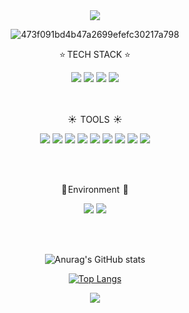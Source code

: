 

<div align="center">





  <img src="https://capsule-render.vercel.app/api?type=waving&color=auto&height=300&section=header&text=Gihyun%20&fontSize=70" />

  ![473f091bd4b47a2699efefc30217a798](https://github.com/gihyun0801/gihyun0801/assets/134690187/d8b89988-8a48-41c2-a850-2394f9848065)


  <div>
  <p>⭐  TECH STACK  ⭐</p>
  <img src="https://img.shields.io/badge/HTML5-E34F26?style=for-the-badge,flat-square&logo=HTML5&logoColor=white">
  <img src="https://img.shields.io/badge/CSS3-1572B6?style=for-the-badge,flat-square&logo=CSS3&logoColor=white">
  <img src="https://img.shields.io/badge/JQUERY-0769AD?style=for-the-badge,flat-square&logo=JQUERY&logoColor=white">
  <img src="https://img.shields.io/badge/JAVASCRIPT-F7DF1E?style=for-the-badge,flat-square&logo=JAVASCRIPT&logoColor=white">
</div>
<br><br>

  <p>☀️  TOOLS   ☀️</p>
  <img src="https://img.shields.io/badge/Eclipse-2C2255?style=for-the-badge,flat-square&logo=Eclipse&logoColor=white">
  <img src="https://img.shields.io/badge/Visual Studio Code-007ACC?style=for-the-badge,flat-square&logo=Visual Studio Code&logoColor=white">
  <img src="https://img.shields.io/badge/Spring-6DB33F?style=for-the-badge,flat-square&logo=Spring&logoColor=white">
  <img src="https://img.shields.io/badge/React-61DAFB?style=for-the-badge,flat-square&logo=React&logoColor=white">
  <img src="https://img.shields.io/badge/Oracle-F80000?style=for-the-badge,flat-square&logo=Oracle&logoColor=white">
  <img src="https://img.shields.io/badge/MySQL-4479A1?style=for-the-badge,flat-square&logo=MySQL&logoColor=white">
  <img src="https://img.shields.io/badge/apachetomcat-F8DC75?style=for-the-badge,flat-square&logo=apachetomcat&logoColor=black">
  <img src="https://img.shields.io/badge/github-181717?style=for-the-badge,flat-square&logo=github&logoColor=white">
  <img src="https://img.shields.io/badge/dbeaver-382923?style=for-the-badge,flat-square&logo=dbeaver&logoColor=white">

<br><br>
  
  <P>🌸 Environment  🌸</P>
  <img src="https://img.shields.io/badge/figma-F24E1E?style=for-the-badge,flat-square&logo=figma&logoColor=white">
  <img src="https://img.shields.io/badge/notion-000000?style=for-the-badge,flat-square&logo=notion&logoColor=white">

<br><br>

 ![Anurag's GitHub stats](https://github-readme-stats.vercel.app/api?username=gihyun0801&show_icons=true&theme=merko)

[![Top Langs](https://github-readme-stats.vercel.app/api/top-langs/?username=anuraghazra&layout=compact&theme=merko)](https://github.com/anuraghazra/github-readme-stats)


 <img src="https://capsule-render.vercel.app/api?type=waving&color=auto&height=300&section=footer&text=GiHyun&fontSize=70" />
</div>






